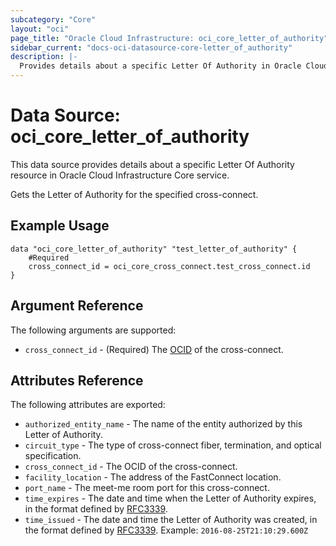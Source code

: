 ```yaml
---
subcategory: "Core"
layout: "oci"
page_title: "Oracle Cloud Infrastructure: oci_core_letter_of_authority"
sidebar_current: "docs-oci-datasource-core-letter_of_authority"
description: |-
  Provides details about a specific Letter Of Authority in Oracle Cloud Infrastructure Core service
---
```


# Data Source: oci_core_letter_of_authority
This data source provides details about a specific Letter Of Authority resource in Oracle Cloud Infrastructure Core service.

Gets the Letter of Authority for the specified cross-connect.

## Example Usage

```hcl
data "oci_core_letter_of_authority" "test_letter_of_authority" {
	#Required
	cross_connect_id = oci_core_cross_connect.test_cross_connect.id
}
```

## Argument Reference

The following arguments are supported:

* `cross_connect_id` - (Required) The [OCID](https://docs.cloud.oracle.com/iaas/Content/General/Concepts/identifiers.htm) of the cross-connect.


## Attributes Reference

The following attributes are exported:

* `authorized_entity_name` - The name of the entity authorized by this Letter of Authority.
* `circuit_type` - The type of cross-connect fiber, termination, and optical specification.
* `cross_connect_id` - The OCID of the cross-connect.
* `facility_location` - The address of the FastConnect location.
* `port_name` - The meet-me room port for this cross-connect.
* `time_expires` - The date and time when the Letter of Authority expires, in the format defined by [RFC3339](https://tools.ietf.org/html/rfc3339). 
* `time_issued` - The date and time the Letter of Authority was created, in the format defined by [RFC3339](https://tools.ietf.org/html/rfc3339).  Example: `2016-08-25T21:10:29.600Z` 

